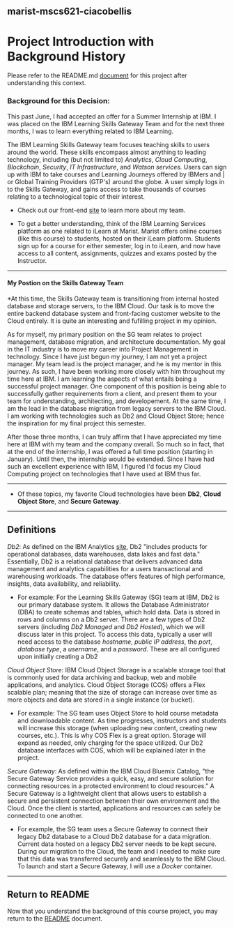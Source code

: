 ## marist-mscs621-ciacobellis
# Project Introduction with Background History

Please refer to the README.md [document](https://github.com/incredablechris/marist-mscs621-ciacobellis/blob/master/final_project/README.md) for this project after understanding this context.

### Background for this Decision: 

This past June, I had accepted an offer for a Summer Internship at IBM. I was placed on the IBM Learning Skills Gateway Team and for the next three months, I was to learn everything related to IBM Learning.

The IBM Learning Skills Gateway team focuses teaching skills to users around the world. These skills encompass almost anything to leading technology, including (but not limited to) *Analytics*, *Cloud Computing*, *Blockchain*, *Security*, *IT Infrastructure*, and *Watson services.* Users can sign up with IBM to take courses and Learning Journeys offered by IBMers and | or Global Training Providers (GTP's) around the globe. A user simply logs in to the Skills Gateway, and gains access to take  thousands of courses relating to a technological topic of their interest.

- Check out our front-end [site](https://www-03.ibm.com/services/learning/itesp.wss/zz-en?pageType=page&c=a0011023) to learn more about my team.

- To get a better understanding, think of the IBM Learning Services platform as one related to iLearn at Marist. Marist offers online courses (like this course) to students, hosted on their iLearn platform. Students sign up for a course for either semester, log in to iLearn, and now have access to all content, assignments, quizzes and exams posted by the Instructor.
_________________________________________________________________________________________________________________________

#### My Postion on the Skills Gateway Team

*At this time, the Skills Gateway team is transitioning from internal hosted database and storage servers, to the IBM Cloud. Our task is to move the entire backend database system and front-facing customer website to the Cloud entirely. It is quite an interesting and fufilling project in my opinion.

As for myself, my primary position on the SG team relates to project management, database migration, and architecture documentation. My goal in the IT industry is to move my career into Project Management in technology. Since I have just begun my journey, I am not yet a project manager. My team lead is the project manager, and he is my mentor in this journey. As such, I have been working more closely with him throughout my time here at IBM. I am learning the aspects of what entails being a successful project manager. One component of this position is being able to successfully gather requirements from a client, and present them to your team for understanding, architecting, and developement. At the same time, I am the lead in the database migration from legacy servers to the IBM Cloud. I am working with technologies such as Db2 and Cloud Object Store; hence the inspiration for my final project this semester.

After those three months, I can truly affirm that I have appreciated my time here at IBM with my team and the company overall. So much so in fact, that at the end of the internship, I was offered a full time position (starting in January). Until then, the internship would be extended. Since I have had such an excellent experience with IBM, I figured I'd focus my Cloud Computing project on technologies that I have used at IBM thus far.
_________________________________________________________________________________________________________________________

* Of these topics, my favorite Cloud technologies have been **Db2**, **Cloud Object Store**, and **Secure Gateway**.
_________________________________________________________________________________________________________________________

## Definitions

_Db2_: As defined on the IBM Analytics [site](https://www.ibm.com/analytics/us/en/db2/), Db2 "includes products for operational databases, data warehouses, data lakes and fast data." Essentially, Db2 is a relational database that delivers advanced data management and analytics capabilities for a users transactional and warehousing workloads. The database offers features of high performance, insights, data availability, and reliability. 

- For example: For the Learning Skills Gateway (SG) team at IBM, Db2 is our primary database system. It allows the Database Administrator (DBA) to create schemas and tables, which hold data. Data is stored in rows and columns on a Db2 server. There are a few types of Db2 servers (including *Db2 Managed* and *Db2 Hosted*), which we will discuss later in this project. To access this data, typically a user will need access to the database _hostname_, _public IP address_, the _port_, _database type_, a _username_, and a _password_. These are all configured upon initially creating a Db2 

_Cloud Object Store_: IBM Cloud Object Storage is a scalable storage tool that is commonly used for data archiving and backup, web and mobile applications, and analytics. Cloud Object Storage (COS) offers a Flex scalable plan; meaning that the size of storage can increase over time as more objects and data are stored in a single instance (or bucket).

- For example: The SG team uses Object Store to hold course metadata and downloadable content. As time progresses, instructors and students will increase this storage (when uploading new content, creating new courses, etc.). This is why COS Flex is a great option. Storage will expand as needed, only charging for the space utilized. Our Db2 database interfaces with COS, which will be explained later in the project.

_Secure Gateway_: As defined within the IBM Cloud Bluemix Catalog, "the Secure Gateway Service provides a quick, easy, and secure solution for connecting resources in a protected environment to cloud resources." A Secure Gateway is a lightweight client that allows users to establish a secure and persistent connection between their own environment and the Cloud. Once the client is started, applications and resources can safely be connected to one another.

- For example, the SG team uses a Secure Gateway to connect their legacy Db2 database to a Cloud Db2 database for a data migration. Current data hosted on a legacy Db2 server needs to be kept secure. During our migration to the Cloud, the team and I needed to make sure that this data was transferred securely and seamlessly to the IBM Cloud. To launch and start a Secure Gateway, I will use a *Docker* container.  
_________________________________________________________________________________________________________________________

## Return to README

Now that you understand the background of this course project, you may return to the [README](https://github.com/incredablechris/marist-mscs621-ciacobellis/blob/master/final_project/README.md) document.
